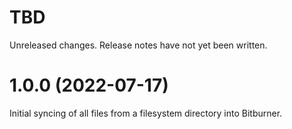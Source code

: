 TBD
===
Unreleased changes. Release notes have not yet been written.

1.0.0 (2022-07-17)
==================

Initial syncing of all files from a filesystem directory into Bitburner.
